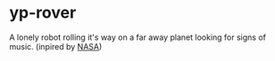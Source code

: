 # yp-rover
A lonely robot rolling it's way on a far away planet looking for signs of music. (inpired by [NASA](https://www.youtube.com/watch?v=jdQfad1N6Ic))
